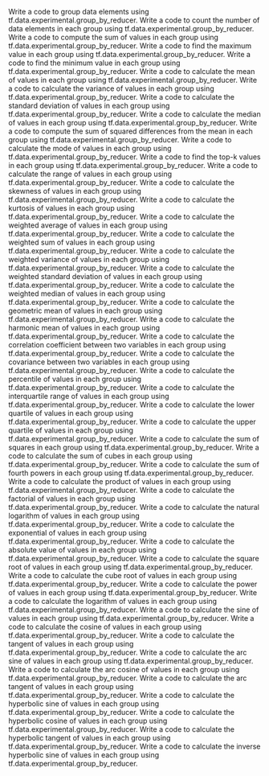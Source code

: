 Write a code to group data elements using tf.data.experimental.group_by_reducer.
Write a code to count the number of data elements in each group using tf.data.experimental.group_by_reducer.
Write a code to compute the sum of values in each group using tf.data.experimental.group_by_reducer.
Write a code to find the maximum value in each group using tf.data.experimental.group_by_reducer.
Write a code to find the minimum value in each group using tf.data.experimental.group_by_reducer.
Write a code to calculate the mean of values in each group using tf.data.experimental.group_by_reducer.
Write a code to calculate the variance of values in each group using tf.data.experimental.group_by_reducer.
Write a code to calculate the standard deviation of values in each group using tf.data.experimental.group_by_reducer.
Write a code to calculate the median of values in each group using tf.data.experimental.group_by_reducer.
Write a code to compute the sum of squared differences from the mean in each group using tf.data.experimental.group_by_reducer.
Write a code to calculate the mode of values in each group using tf.data.experimental.group_by_reducer.
Write a code to find the top-k values in each group using tf.data.experimental.group_by_reducer.
Write a code to calculate the range of values in each group using tf.data.experimental.group_by_reducer.
Write a code to calculate the skewness of values in each group using tf.data.experimental.group_by_reducer.
Write a code to calculate the kurtosis of values in each group using tf.data.experimental.group_by_reducer.
Write a code to calculate the weighted average of values in each group using tf.data.experimental.group_by_reducer.
Write a code to calculate the weighted sum of values in each group using tf.data.experimental.group_by_reducer.
Write a code to calculate the weighted variance of values in each group using tf.data.experimental.group_by_reducer.
Write a code to calculate the weighted standard deviation of values in each group using tf.data.experimental.group_by_reducer.
Write a code to calculate the weighted median of values in each group using tf.data.experimental.group_by_reducer.
Write a code to calculate the geometric mean of values in each group using tf.data.experimental.group_by_reducer.
Write a code to calculate the harmonic mean of values in each group using tf.data.experimental.group_by_reducer.
Write a code to calculate the correlation coefficient between two variables in each group using tf.data.experimental.group_by_reducer.
Write a code to calculate the covariance between two variables in each group using tf.data.experimental.group_by_reducer.
Write a code to calculate the percentile of values in each group using tf.data.experimental.group_by_reducer.
Write a code to calculate the interquartile range of values in each group using tf.data.experimental.group_by_reducer.
Write a code to calculate the lower quartile of values in each group using tf.data.experimental.group_by_reducer.
Write a code to calculate the upper quartile of values in each group using tf.data.experimental.group_by_reducer.
Write a code to calculate the sum of squares in each group using tf.data.experimental.group_by_reducer.
Write a code to calculate the sum of cubes in each group using tf.data.experimental.group_by_reducer.
Write a code to calculate the sum of fourth powers in each group using tf.data.experimental.group_by_reducer.
Write a code to calculate the product of values in each group using tf.data.experimental.group_by_reducer.
Write a code to calculate the factorial of values in each group using tf.data.experimental.group_by_reducer.
Write a code to calculate the natural logarithm of values in each group using tf.data.experimental.group_by_reducer.
Write a code to calculate the exponential of values in each group using tf.data.experimental.group_by_reducer.
Write a code to calculate the absolute value of values in each group using tf.data.experimental.group_by_reducer.
Write a code to calculate the square root of values in each group using tf.data.experimental.group_by_reducer.
Write a code to calculate the cube root of values in each group using tf.data.experimental.group_by_reducer.
Write a code to calculate the power of values in each group using tf.data.experimental.group_by_reducer.
Write a code to calculate the logarithm of values in each group using tf.data.experimental.group_by_reducer.
Write a code to calculate the sine of values in each group using tf.data.experimental.group_by_reducer.
Write a code to calculate the cosine of values in each group using tf.data.experimental.group_by_reducer.
Write a code to calculate the tangent of values in each group using tf.data.experimental.group_by_reducer.
Write a code to calculate the arc sine of values in each group using tf.data.experimental.group_by_reducer.
Write a code to calculate the arc cosine of values in each group using tf.data.experimental.group_by_reducer.
Write a code to calculate the arc tangent of values in each group using tf.data.experimental.group_by_reducer.
Write a code to calculate the hyperbolic sine of values in each group using tf.data.experimental.group_by_reducer.
Write a code to calculate the hyperbolic cosine of values in each group using tf.data.experimental.group_by_reducer.
Write a code to calculate the hyperbolic tangent of values in each group using tf.data.experimental.group_by_reducer.
Write a code to calculate the inverse hyperbolic sine of values in each group using tf.data.experimental.group_by_reducer.